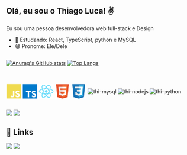 
## Olá, eu sou o Thiago Luca! ✌️


Eu sou uma pessoa desenvolvedora web full-stack e Design
- 🌱 Estudando: React, TypeScript, python e MySQL
- 😄 Pronome: Ele/Dele

## 

[![Anurag's GitHub stats](https://github-readme-stats.vercel.app/api?username=thiago123luca&theme=react&show_icons=true)](https://github.com/anuraghazra/github-readme-stats)
[![Top Langs](https://github-readme-stats.vercel.app/api/top-langs/?username=thiago123luca&layout=compact&langs_count=20&theme=react)](https://github.com/anuraghazra/github-readme-stats)


<br/>
<div style="display: inline_block"><br>
  <img align="center" alt="thi-Js"  width="40" src="https://raw.githubusercontent.com/devicons/devicon/master/icons/javascript/javascript-plain.svg">
  <img align="center" alt="thi-Ts"  width="40" src="https://raw.githubusercontent.com/devicons/devicon/master/icons/typescript/typescript-plain.svg">
  <img align="center" alt="thi-React" width="40" src="https://raw.githubusercontent.com/devicons/devicon/master/icons/react/react-original.svg">
  <img align="center" alt="thi-HTML" width="40" src="https://raw.githubusercontent.com/devicons/devicon/master/icons/html5/html5-original.svg">
  <img align="center" alt="thi-CSS"  width="40" src="https://raw.githubusercontent.com/devicons/devicon/master/icons/css3/css3-original.svg">
  <img align="center" alt="thi-mysql"  width="40" src="https://cdn.jsdelivr.net/gh/devicons/devicon/icons/mysql/mysql-original.svg">
  <img align="center" alt="thi-nodejs"  width="40" src="https://cdn.jsdelivr.net/gh/devicons/devicon/icons/nodejs/nodejs-original.svg" />
  <img align="center" alt="thi-python"  width="40" src="https://cdn.jsdelivr.net/gh/devicons/devicon/icons/python/python-original.svg" />      
</div>
 
 ##
 


<div>
<img width="40" src="https://cdn.jsdelivr.net/gh/devicons/devicon/icons/photoshop/photoshop-plain.svg" />   
<img width="40" src="https://cdn.jsdelivr.net/gh/devicons/devicon/icons/illustrator/illustrator-plain.svg" />         
</div>
 
 
 

## 🔗 Links
 <a href = "mailto:thiago123luca@gmail.com"><img src="https://img.shields.io/badge/Gmail-D14836?style=for-the-badge&logo=gmail&logoColor=white" target="_blank"></a>
  <a href="https://www.linkedin.com/in/thiago-luca-machado/" target="_blank"><img src="https://img.shields.io/badge/-LinkedIn-%230077B5?style=for-the-badge&logo=linkedin&logoColor=white" target="_blank"></a> 

